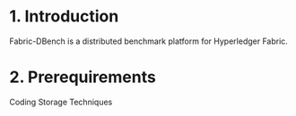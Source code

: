# 1. Introduction
Fabric-DBench is a distributed benchmark platform for Hyperledger Fabric.

# 2. Prerequirements



Coding Storage Techniques

